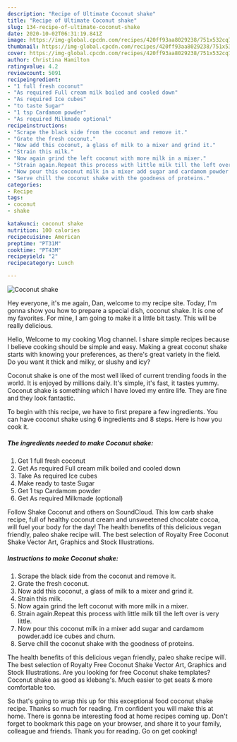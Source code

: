 ```yaml
---
description: "Recipe of Ultimate Coconut shake"
title: "Recipe of Ultimate Coconut shake"
slug: 134-recipe-of-ultimate-coconut-shake
date: 2020-10-02T06:31:19.841Z
image: https://img-global.cpcdn.com/recipes/420ff93aa8029238/751x532cq70/coconut-shake-recipe-main-photo.jpg
thumbnail: https://img-global.cpcdn.com/recipes/420ff93aa8029238/751x532cq70/coconut-shake-recipe-main-photo.jpg
cover: https://img-global.cpcdn.com/recipes/420ff93aa8029238/751x532cq70/coconut-shake-recipe-main-photo.jpg
author: Christina Hamilton
ratingvalue: 4.2
reviewcount: 5091
recipeingredient:
- "1 full fresh coconut"
- "As required Full cream milk boiled and cooled down"
- "As required Ice cubes"
- "to taste Sugar"
- "1 tsp Cardamom powder"
- "As required Milkmade optional"
recipeinstructions:
- "Scrape the black side from the coconut and remove it."
- "Grate the fresh coconut."
- "Now add this coconut, a glass of milk to a mixer and grind it."
- "Strain this milk."
- "Now again grind the left coconut with more milk in a mixer."
- "Strain again.Repeat this process with little milk till the left over is very little."
- "Now pour this coconut milk in a mixer add sugar and cardamom powder.add ice cubes and churn."
- "Serve chill the coconut shake with the goodness of proteins."
categories:
- Recipe
tags:
- coconut
- shake

katakunci: coconut shake 
nutrition: 100 calories
recipecuisine: American
preptime: "PT31M"
cooktime: "PT43M"
recipeyield: "2"
recipecategory: Lunch

---
```



![Coconut shake](https://img-global.cpcdn.com/recipes/420ff93aa8029238/751x532cq70/coconut-shake-recipe-main-photo.jpg)

Hey everyone, it's me again, Dan, welcome to my recipe site. Today, I'm gonna show you how to prepare a special dish, coconut shake. It is one of my favorites. For mine, I am going to make it a little bit tasty. This will be really delicious.

Hello, Welcome to my cooking Vlog channel. I share simple recipes because I believe cooking should be simple and easy. Making a great coconut shake starts with knowing your preferences, as there&#39;s great variety in the field. Do you want it thick and milky, or slushy and icy?

Coconut shake is one of the most well liked of current trending foods in the world. It is enjoyed by millions daily. It's simple, it's fast, it tastes yummy. Coconut shake is something which I have loved my entire life. They are fine and they look fantastic.


To begin with this recipe, we have to first prepare a few ingredients. You can have coconut shake using 6 ingredients and 8 steps. Here is how you cook it.

<!--inarticleads1-->

##### The ingredients needed to make Coconut shake:

1. Get 1 full fresh coconut
1. Get As required Full cream milk boiled and cooled down
1. Take As required Ice cubes
1. Make ready to taste Sugar
1. Get 1 tsp Cardamom powder
1. Get As required Milkmade (optional)


Follow Shake Coconut and others on SoundCloud. This low carb shake recipe, full of healthy coconut cream and unsweetened chocolate cocoa, will fuel your body for the day! The health benefits of this delicious vegan friendly, paleo shake recipe will. The best selection of Royalty Free Coconut Shake Vector Art, Graphics and Stock Illustrations. 

<!--inarticleads2-->

##### Instructions to make Coconut shake:

1. Scrape the black side from the coconut and remove it.
1. Grate the fresh coconut.
1. Now add this coconut, a glass of milk to a mixer and grind it.
1. Strain this milk.
1. Now again grind the left coconut with more milk in a mixer.
1. Strain again.Repeat this process with little milk till the left over is very little.
1. Now pour this coconut milk in a mixer add sugar and cardamom powder.add ice cubes and churn.
1. Serve chill the coconut shake with the goodness of proteins.


The health benefits of this delicious vegan friendly, paleo shake recipe will. The best selection of Royalty Free Coconut Shake Vector Art, Graphics and Stock Illustrations. Are you looking for free Coconut shake templates? Coconut shake as good as klebang&#39;s. Much easier to get seats &amp; more comfortable too. 

So that's going to wrap this up for this exceptional food coconut shake recipe. Thanks so much for reading. I'm confident you will make this at home. There is gonna be interesting food at home recipes coming up. Don't forget to bookmark this page on your browser, and share it to your family, colleague and friends. Thank you for reading. Go on get cooking!
